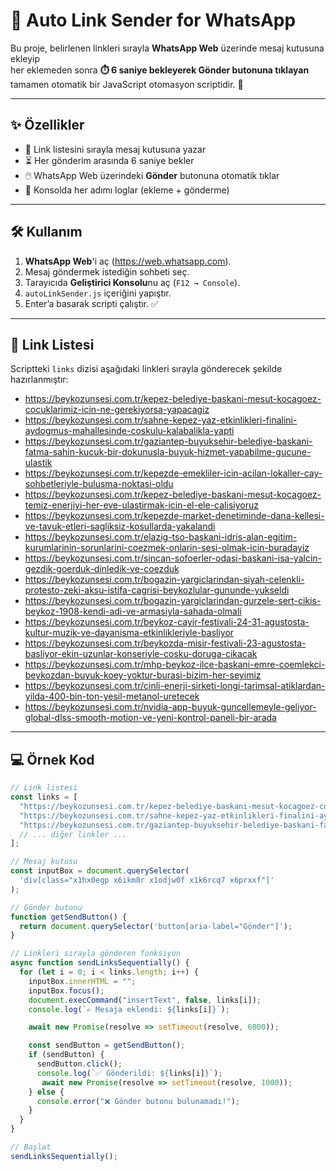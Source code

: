 # 📲 Auto Link Sender for WhatsApp

Bu proje, belirlenen linkleri sırayla **WhatsApp Web** üzerinde mesaj kutusuna ekleyip  
her eklemeden sonra **⏱️ 6 saniye bekleyerek Gönder butonuna tıklayan**  
tamamen otomatik bir JavaScript otomasyon scriptidir. 🚀  

---

## ✨ Özellikler
- 📌 Link listesini sırayla mesaj kutusuna yazar  
- ⏳ Her gönderim arasında 6 saniye bekler  
- 🖱️ WhatsApp Web üzerindeki **Gönder** butonuna otomatik tıklar  
- 📝 Konsolda her adımı loglar (ekleme + gönderme)  

---

## 🛠️ Kullanım
1. **WhatsApp Web**'i aç (https://web.whatsapp.com).  
2. Mesaj göndermek istediğin sohbeti seç.  
3. Tarayıcıda **Geliştirici Konsolu**nu aç (`F12 → Console`).  
4. `autoLinkSender.js` içeriğini yapıştır.  
5. Enter’a basarak scripti çalıştır. ✅  

---

## 🔗 Link Listesi
Scriptteki `links` dizisi aşağıdaki linkleri sırayla gönderecek şekilde hazırlanmıştır:  

- https://beykozunsesi.com.tr/kepez-belediye-baskani-mesut-kocagoez-cocuklarimiz-icin-ne-gerekiyorsa-yapacagiz  
- https://beykozunsesi.com.tr/sahne-kepez-yaz-etkinlikleri-finalini-aydogmus-mahallesinde-coskulu-kalabalikla-yapti  
- https://beykozunsesi.com.tr/gaziantep-buyuksehir-belediye-baskani-fatma-sahin-kucuk-bir-dokunusla-buyuk-hizmet-yapabilme-gucune-ulastik  
- https://beykozunsesi.com.tr/kepezde-emekliler-icin-acilan-lokaller-cay-sohbetleriyle-bulusma-noktasi-oldu  
- https://beykozunsesi.com.tr/kepez-belediye-baskani-mesut-kocagoez-temiz-enerjiyi-her-eve-ulastirmak-icin-el-ele-calisiyoruz  
- https://beykozunsesi.com.tr/kepezde-market-denetiminde-dana-kellesi-ve-tavuk-etleri-sagliksiz-kosullarda-yakalandi  
- https://beykozunsesi.com.tr/elazig-tso-baskani-idris-alan-egitim-kurumlarinin-sorunlarini-coezmek-onlarin-sesi-olmak-icin-buradayiz  
- https://beykozunsesi.com.tr/sincan-sofoerler-odasi-baskani-isa-yalcin-gezdik-goerduk-dinledik-ve-coezduk  
- https://beykozunsesi.com.tr/bogazin-yargiclarindan-siyah-celenkli-protesto-zeki-aksu-istifa-cagrisi-beykozlular-gununde-yukseldi  
- https://beykozunsesi.com.tr/bogazin-yargiclarindan-gurzele-sert-cikis-beykoz-1908-kendi-adi-ve-armasiyla-sahada-olmali  
- https://beykozunsesi.com.tr/beykoz-cayir-festivali-24-31-agustosta-kultur-muzik-ve-dayanisma-etkinlikleriyle-basliyor  
- https://beykozunsesi.com.tr/beykozda-misir-festivali-23-agustosta-basliyor-ekin-uzunlar-konseriyle-cosku-doruga-cikacak  
- https://beykozunsesi.com.tr/mhp-beykoz-ilce-baskani-emre-coemlekci-beykozdan-buyuk-koey-yoktur-burasi-bizim-her-seyimiz  
- https://beykozunsesi.com.tr/cinli-enerji-sirketi-longi-tarimsal-atiklardan-yilda-400-bin-ton-yesil-metanol-uretecek  
- https://beykozunsesi.com.tr/nvidia-app-buyuk-guncellemeyle-geliyor-global-dlss-smooth-motion-ve-yeni-kontrol-paneli-bir-arada  

---

## 💻 Örnek Kod

```javascript
// Link listesi
const links = [
  "https://beykozunsesi.com.tr/kepez-belediye-baskani-mesut-kocagoez-cocuklarimiz-icin-ne-gerekiyorsa-yapacagiz",
  "https://beykozunsesi.com.tr/sahne-kepez-yaz-etkinlikleri-finalini-aydogmus-mahallesinde-coskulu-kalabalikla-yapti",
  "https://beykozunsesi.com.tr/gaziantep-buyuksehir-belediye-baskani-fatma-sahin-kucuk-bir-dokunusla-buyuk-hizmet-yapabilme-gucune-ulastik",
  // ... diğer linkler ...
];

// Mesaj kutusu
const inputBox = document.querySelector(
  'div[class="x1hx0egp x6ikm8r x1odjw0f x1k6rcq7 x6prxxf"]'
);

// Gönder butonu
function getSendButton() {
  return document.querySelector('button[aria-label="Gönder"]');
}

// Linkleri sırayla gönderen fonksiyon
async function sendLinksSequentially() {
  for (let i = 0; i < links.length; i++) {
    inputBox.innerHTML = "";
    inputBox.focus();
    document.execCommand("insertText", false, links[i]);
    console.log(`✍️ Mesaja eklendi: ${links[i]}`);

    await new Promise(resolve => setTimeout(resolve, 6000));

    const sendButton = getSendButton();
    if (sendButton) {
      sendButton.click();
      console.log(`✅ Gönderildi: ${links[i]}`);
       await new Promise(resolve => setTimeout(resolve, 1000));
    } else {
      console.error("❌ Gönder butonu bulunamadı!");
    }
  }
}

// Başlat
sendLinksSequentially();
